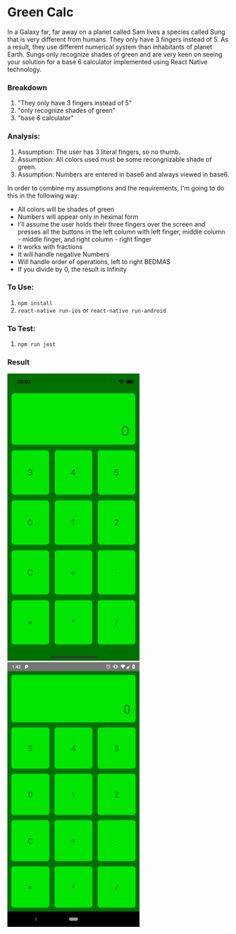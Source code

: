 # Green Calc

In a Galaxy far, far away on a planet called Sam lives a species called Sung that is very
different from humans. They only have 3 fingers instead of 5. As a result, they use different
numerical system than inhabitants of planet Earth. Sungs only recognize shades of green
and are very keen on seeing your solution for a base 6 calculator implemented using React
Native technology.

### Breakdown

1. "They only have 3 fingers instead of 5"
2. "only recognize shades of green"
3. "base 6 calculator"

### Analysis:

1. Assumption: The user has 3 literal fingers, so no thumb.
2. Assumption: All colors used must be some recongnizable shade of green.
3. Assumption: Numbers are entered in base6 and always viewed in base6.

In order to combine my assumptions and the requirements, I'm going to do this in the following way:
- All colors will be shades of green
- Numbers will appear only in heximal form
- I'll assume the user holds their three fingers over the screen and presses all the buttons in the left column with left finger, middle column - middle finger, and right column - right finger
- It works with fractions
- It will handle negative Numbers
- Will handle order of operations, left to right BEDMAS
- If you divide by 0, the result is Infinity

### To Use:

1. `npm install`
2. `react-native run-ios` or `react-native run-android`

### To Test:

1. `npm run jest`

### Result
<img src="https://github.com/suark/greencalc/blob/master/iOSScreenshot.png" width="300px">
<img src="https://github.com/suark/greencalc/blob/master/androidScreenshot.png" width="300px">

